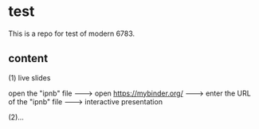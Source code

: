# test

This is a repo for test of modern 6783.

## content
(1) live slides

open the "ipnb" file ---> open https://mybinder.org/ ---> enter the URL of the "ipnb" file ---> interactive presentation

(2)...

